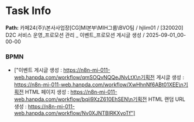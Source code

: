 # Task Info

**Path:** 카페24(주)\본사사업장\[CG]MI본부\MIH그룹\BVO팀 / hjlim01 / [320020] D2C 서비스 운영_프로모션 관리 _ 이벤트_프로모션 게시글 생성 / 2025-09-01_00-00-00

### BPMN
- ["이벤트 게시글 생성 : https://n8n-mi-011-web.hanpda.com/workflow/qmSOQvNQQeJNvLtX\n기획전 게시글 생성 : https://n8n-mi-011-web.hanpda.com/workflow/XwHhnNf6ABt01XEE\n기획전 HTML 페이지 생성 : https://n8n-mi-011-web.hanpda.com/workflow/bqii9XzZ610EhSEN\n기획전 HTML 랜덤 URL 생성 : https://n8n-mi-011-web.hanpda.com/workflow/Nv0XJNTBIRKXyoTf"]

